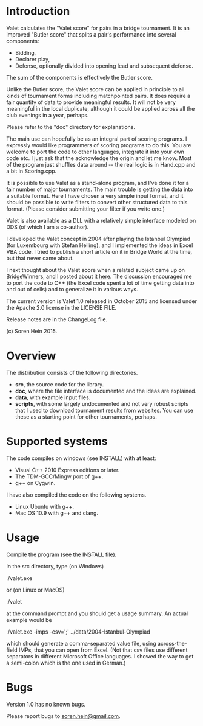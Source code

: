 Introduction
============
Valet calculates the "Valet score" for pairs in a bridge tournament.  It is an improved "Butler score" that splits a pair's performance into several components:
* Bidding,
* Declarer play,
* Defense, optionally divided into opening lead and subsequent defense.

The sum of the components is effectively the Butler score.

Unlike the Butler score, the Valet score can be applied in principle to all kinds of tournament forms including matchpointed pairs.  It does require a fair quantity of data to provide meaningful results.  It will not be very meaningful in the local duplicate, although it could be applied across all the club evenings in a year, perhaps.

Please refer to the "doc" directory for explanations.

The main use can hopefully be as an integral part of scoring programs.  I expressly would like programmers of scoring programs to do this.  You are welcome to port the code to other languages, integrate it into your own code etc.  I just ask that the acknowledge the origin and let me know.  Most of the program just shuffles data around -- the real logic is in Hand.cpp and a bit in Scoring.cpp.

It is possible to use Valet as a stand-alone program, and I've done it for a fair number of major tournaments.  The main trouble is getting the data into a suitable format.  Here I have chosen a very simple input format, and it should be possible to write filters to convert other structured data to this format.  (Please consider submitting your filter if you write one.)

Valet is also available as a DLL with a relatively simple interface modeled on DDS (of which I am a co-author).

I developed the Valet concept in 2004 after playing the Istanbul Olympiad (for Luxembourg with Stefan Helling), and I implemented the ideas in Excel VBA code.  I tried to publish a short article on it in Bridge World at the time, but that never came about.  

I next thought about the Valet score when a related subject came up on BridgeWinners, and I posted about it [here](http://bridgewinners.com/article/view/the-valet-score/).  The discussion encouraged me to port the code to C++ (the Excel code spent a lot of time getting data into and out of cells) and to generalize it in various ways.

The current version is Valet 1.0 released in October 2015 and licensed under the Apache 2.0 license in the LICENSE FILE.

Release notes are in the ChangeLog file.

(c) Soren Hein 2015.


Overview
========
The distribution consists of the following directories.

* **src**, the source code for the library.
* **doc**, where the file interface is documented and the ideas are explained.
* **data**, with example input files.
* **scripts**, with some largely undocumented and not very robust scripts that I used to download tournament results from websites.  You can use these as a starting point for other tournaments, perhaps.



Supported systems
=================
The code compiles on windows (see INSTALL) with at least:

* Visual C++ 2010 Express editions or later.
* The TDM-GCC/Mingw port of g++.
* g++ on Cygwin.

I have also compiled the code on the following systems.

* Linux Ubuntu with g++.
* Mac OS 10.9 with g++ and clang.


Usage
=====
Compile the program (see the INSTALL file).

In the src directory, type (on Windows)

./valet.exe

or (on Linux or MacOS)

./valet


at the command prompt and you should get a usage summary.  An actual example would be

./valet.exe -imps -csv=';' ../data/2004-Istanbul-Olympiad 

which should generate a comma-separated value file, using across-the-field IMPs, that you can open from Excel.  (Not that csv files use different separators in different Microsoft Office languages.  I showed the way to get a semi-colon which is the one used in German.)


Bugs
====
Version 1.0 has no known bugs.

Please report bugs to soren.hein@gmail.com.

